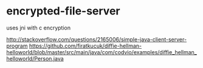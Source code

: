 # encrypted-file-server
uses jni with c encryption

http://stackoverflow.com/questions/2165006/simple-java-client-server-program
https://github.com/firatkucuk/diffie-hellman-helloworld/blob/master/src/main/java/com/codvio/examples/diffie_hellman_helloworld/Person.java
